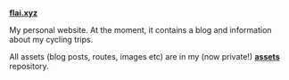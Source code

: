 [**flai.xyz**](http://flai.xyz)

My personal website. At the moment, it contains a blog and information about my cycling trips.

All assets (blog posts, routes, images etc) are in my (now private!) [**assets**](https://github.com/JaakkoLipsanen/assets) repository.
